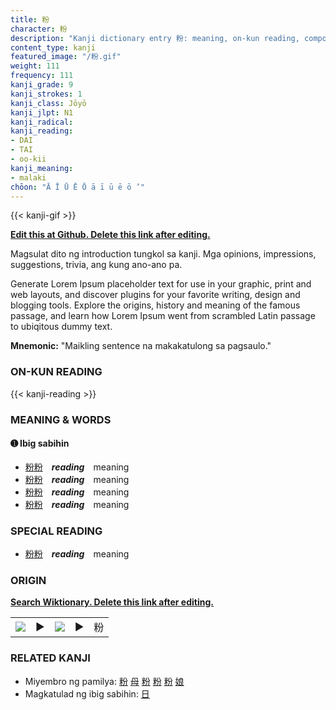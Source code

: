 ```yaml
---
title: 粉
character: 粉
description: "Kanji dictionary entry 粉: meaning, on-kun reading, compounds, origin, related kanji"
content_type: kanji
featured_image: "/粉.gif"
weight: 111
frequency: 111
kanji_grade: 9
kanji_strokes: 1
kanji_class: Jōyō
kanji_jlpt: N1
kanji_radical: 
kanji_reading: 
- DAI
- TAI
- oo-kii
kanji_meaning:
- malaki
chōon: "Ā Ī Ū Ē Ō ā ī ū ē ō ’"
---
```

[//]: # (Don't edit the line below. Kanji animated GIF code is automatically generated.)
{{< kanji-gif >}}

[//]: # (Edit below this line.)

**[Edit this at Github. Delete this link after editing.](https://github.com/tim0g/tim/tree/main/content/kanji/粉/index.md)**

Magsulat dito ng introduction tungkol sa kanji. Mga opinions, impressions, suggestions, trivia, ang kung ano-ano pa.

Generate Lorem Ipsum placeholder text for use in your graphic, print and web layouts, and discover plugins for your favorite writing, design and blogging tools. Explore the origins, history and meaning of the famous passage, and learn how Lorem Ipsum went from scrambled Latin passage to ubiqitous dummy text.
 
**Mnemonic:** "Maikling sentence na makakatulong sa pagsaulo."

### ON-KUN READING

[//]: # (Don't edit the line below. ON-KUN READING code is automatically generated.)
{{< kanji-reading >}}

### MEANING & WORDS

#### ➊ **Ibig sabihin**
  - [粉](../粉)[粉](../粉)　***reading***　meaning
  - [粉](../粉)[粉](../粉)　***reading***　meaning
  - [粉](../粉)[粉](../粉)　***reading***　meaning
  - [粉](../粉)[粉](../粉)　***reading***　meaning

### SPECIAL READING
  - [粉](../粉)[粉](../粉)　***reading***　meaning

### ORIGIN

**[Search Wiktionary. Delete this link after editing.](https://wiktionary.org/wiki/粉)**
<table class="kanji-table"><tr><td>
<img src="60px-粉-bronze.svg.png">
</td><td>▶</td><td>
<img src="60px-粉-oracle.svg.png">
</td><td>▶</td>
<td class="kanji-origin">粉</td>
</tr></table>

### RELATED KANJI
- Miyembro ng pamilya: [粉](../粉) [母](../母) [粉](../粉) [粉](../粉) [粉](../粉) [娘](../娘)
- Magkatulad ng ibig sabihin: [日](../日)
